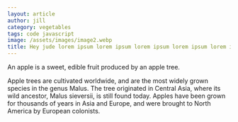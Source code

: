 ```yaml
---
layout: article
author: jill
category: vegetables
tags: code javascript
image: /assets/images/image2.webp
title: Hey jude lorem ipsum lorem ipsum lorem ipsum lorem ipsum lorem ipsum lorem ipsum
---
```

An apple is a sweet, edible fruit produced by an apple tree.

Apple trees are cultivated worldwide, and are the most widely grown species in
the genus Malus. The tree originated in Central Asia, where its wild ancestor,
Malus sieversii, is still found today. Apples have been grown for thousands of
years in Asia and Europe, and were brought to North America by European
colonists.